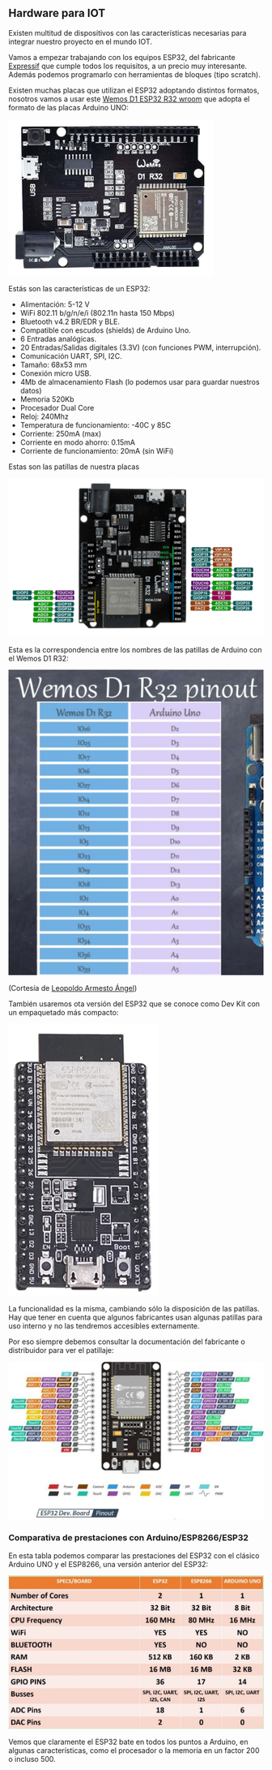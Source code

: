 ## Hardware para IOT

Existen multitud de dispositivos con las características necesarias para integrar nuestro proyecto en el mundo IOT.

Vamos a empezar trabajando con los equipos ESP32, del fabricante [Expressif](https://www.espressif.com/) que cumple todos los requisitos, a un precio muy interesante. Además podemos programarlo con herramientas de bloques (tipo scratch).

Existen muchas placas que utilizan el ESP32 adoptando distintos formatos, nosotros vamos a usar este [Wemos D1 ESP32 R32 wroom](https://solectroshop.com/es/modulos-wifi/1755-wemos-d1-esp32-r32-wroom-32-wifi-y-bluetooth.html) que adopta el formato de las placas Arduino UNO:

![](./images/wemos-d1-esp32-r32-wroom-32-wifi-y-bluetooth.png)

Estás son las características de un ESP32:

* Alimentación: 5-12 V
* WiFi 802.11 b/g/n/e/i (802.11n hasta 150 Mbps)
* Bluetooth v4.2 BR/EDR y BLE.
* Compatible con escudos (shields) de Arduino Uno.
* 6 Entradas analógicas.
* 20 Entradas/Salidas digitales (3.3V) (con funciones PWM, interrupción).
* Comunicación UART, SPI, I2C.
* Tamaño: 68x53 mm
* Conexión micro USB.
* 4Mb de almacenamiento Flash (lo podemos usar para guardar nuestros datos)
* Memoria 520Kb
* Procesador Dual Core
* Reloj: 240Mhz 
* Temperatura de funcionamiento: -40C y 85C
* Corriente: 250mA (max)
* Corriente en modo ahorro: 0.15mA
* Corriente de funcionamiento: 20mA (sin WiFi) 

Estas son las patillas de nuestra placas

![](./images/pinOut-R32-compressor-600x373.png)


Esta es la correspondencia entre los nombres de las patillas de Arduino con el Wemos D1 R32:

![](./images/Correspondencia-Arduino-WemosD1R32.png)

(Cortesía de [Leopoldo Armesto Ángel](https://www.slideshare.net/LeopoldoArmestongel))

También usaremos ota versión del ESP32 que se conoce como Dev Kit con un empaquetado más compacto:

![](./images/esp32_dev_ki.png)

La funcionalidad es la misma, cambiando sólo la disposición de las patillas. Hay que tener en cuenta que algunos fabricantes usan algunas patillas para uso interno y no las tendremos accesibles externamente.

Por eso siempre debemos consultar la documentación del fabricante o distribuidor para ver el patillaje:

![](./images/ESP32-pinout-728x450.jpg)

### Comparativa de prestaciones con Arduino/ESP8266/ESP32

En esta tabla podemos comparar las prestaciones del ESP32 con el clásico Arduino UNO y el ESP8266, una versión anterior del ESP32:

![](./images/Comparativa+ESP32+vs+Arduino.jpeg)

Vemos que claramente el ESP32 bate en todos los puntos a Arduino, en algunas características, como el procesador o la memoria en un factor 200 o incluso 500.


